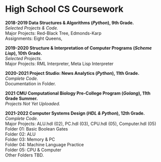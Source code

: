 # High School CS Coursework
**2018-2019 Data Structures & Algorithms (*Python*), 9th Grade.**<br/>
*Selected Projects & Code.*<br/>
Major Projects: Red-Black Tree, Edmonds-Karp<br/>
Assignments: Eight Queens,

**2019-2020 Structure & Interpretation of Computer Programs (*Scheme Lisp*), 10th Grade.**<br/>
*Selected Projects.*<br/>
Major Projects: RML Interpreter, Meta Lisp Interpreter<br/>

**2020-2021 Project Studio: News Analytics (*Python*), 11th Grade.**<br/>
*Complete Code.*<br/>
Documentation in Folder.

**2021 CMU Computational Biology Pre-College Program (*Golang*), 11th Grade Summer.**<br/>
*Projects Not Yet Uploaded.*

**2021-2022 Computer Systems Design (*HDL & Python*), 12th Grade.**<br/>
*Complete Code.*<br/>
Major Projects: ALU.hdl (02), PC.hdl (03), CPU.hdl (05), Computer.hdl (05)<br/>
Folder 01: Basic Boolean Gates<br/>
Folder 02: ALU<br/>
Folder 03: Memory & PC<br/>
Folder 04: Machine Language Practice<br/>
Folder 05: CPU & Computer<br/>
Other Folders TBD.
